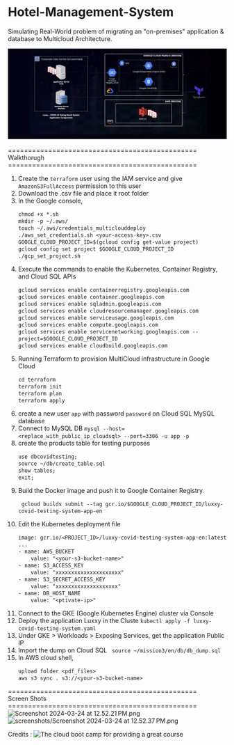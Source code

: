 # Hotel-Management-System

Simulating Real-World problem of migrating an "on-premises" application & database to Multicloud Architecture.

![SAA.jpeg](https://github.com/Rishiii7/Hotel-Management-System/blob/main/SAA.jpeg)

 =============================================== <br>
  Walkthorugh<br>
 =============================================== <br>

1. Create the ```terraform``` user using the IAM service and give ```AmazonS3FullAccess``` permission to this user
2. Download the .csv file and place it root folder
3. In the Google console, 
    ```
    chmod +x *.sh
    mkdir -p ~/.aws/
    touch ~/.aws/credentials_multiclouddeploy
    ./aws_set_credentials.sh <your-access-key>.csv
    GOOGLE_CLOUD_PROJECT_ID=$(gcloud config get-value project)
    gcloud config set project $GOOGLE_CLOUD_PROJECT_ID
    ./gcp_set_project.sh
    ```
4. Execute the commands to enable the Kubernetes, Container Registry, and Cloud SQL APIs
    ```
    gcloud services enable containerregistry.googleapis.com
    gcloud services enable container.googleapis.com
    gcloud services enable sqladmin.googleapis.com
    gcloud services enable cloudresourcemanager.googleapis.com
    gcloud services enable serviceusage.googleapis.com
    gcloud services enable compute.googleapis.com
    gcloud services enable servicenetworking.googleapis.com --project=$GOOGLE_CLOUD_PROJECT_ID
    gcloud services enable cloudbuild.googleapis.com
    ```
5. Running Terraform to provision MultiCloud infrastructure in Google Cloud
    ```
    cd terraform
    terraform init
    terraform plan
    terraform apply
    ```
6. create a new user `app` with password `password` on Cloud SQL MySQL database 
7. Connect to MySQL DB ``` mysql --host=<replace_with_public_ip_cloudsql> --port=3306 -u app -p ```
8. create the products table for testing purposes
    ```
    use dbcovidtesting;
    source ~/db/create_table.sql
    show tables;
    exit;
    ```
9. Build the Docker image and push it to Google Container Registry.
    ```
     gcloud builds submit --tag gcr.io/$GOOGLE_CLOUD_PROJECT_ID/luxxy-covid-testing-system-app-en
    ```
11. Edit the Kubernetes deployment file
    ```
    image: gcr.io/<PROJECT_ID>/luxxy-covid-testing-system-app-en:latest
    ...
    - name: AWS_BUCKET
        value: "<your-s3-bucket-name>"
    - name: S3_ACCESS_KEY
        value: "xxxxxxxxxxxxxxxxxxxxx"
    - name: S3_SECRET_ACCESS_KEY
        value: "xxxxxxxxxxxxxxxxxxxx"
    - name: DB_HOST_NAME
        value: "<ptivate-ip>"
    ```
12. Connect to the GKE (Google Kubernetes Engine) cluster via Console
13. Deploy the application Luxxy in the Cluste 
```kubectl apply -f luxxy-covid-testing-system.yaml```
14. Under GKE > Workloads > Exposing Services, get the application Public IP
15. Import the dump on Cloud SQL
    ``` source ~/mission3/en/db/db_dump.sql```
16. In AWS cloud shell,
    ```
    upload folder <pdf_files>
    aws s3 sync . s3://<your-s3-bucket-name>
    ```

 =============================================== <br>
    Screen Shots
 =============================================== <br>
![Screenshot 2024-03-24 at 12.52.21 PM.png](https://github.com/Rishiii7/Hotel-Management-System/blob/main/Screenshot%202024-03-24%20at%2012.52.21%E2%80%AFPM.png)
![screenshots/Screenshot 2024-03-24 at 12.52.37 PM.png](https://github.com/Rishiii7/Hotel-Management-System/blob/main/Screenshot%202024-03-24%20at%2012.52.37%E2%80%AFPM.png)


Credits : ![The cloud boot camp](https://www.youtube.com/@thecloudbootcamp) for providing a great course
